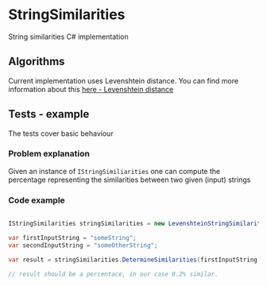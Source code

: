# StringSimilarities
String similarities C# implementation

## Algorithms
Current implementation uses Levenshtein distance.
You can find more information about this [here - Levenshtein distance](https://en.wikipedia.org/wiki/Levenshtein_distance)

## Tests - example
The tests cover basic behaviour

### Problem explanation
Given an instance of ```IStringSimiliarities``` one can compute the percentage representing the similarities between two given (input) strings

### Code example
```csharp

IStringSimilarities stringSimilarities = new LevenshteinStringSimilarities();

var firstInputString = "someString";
var secondInputString = "someOtherString";

var result = stringSimilarities.DetermineSimilarities(firstInputString, secondInputString);

// result should be a percentace, in our case 0.2% similar.

```

